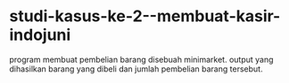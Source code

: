 # studi-kasus-ke-2--membuat-kasir-indojuni
program membuat pembelian barang disebuah minimarket. output yang dihasilkan barang yang dibeli dan jumlah pembelian barang tersebut.
